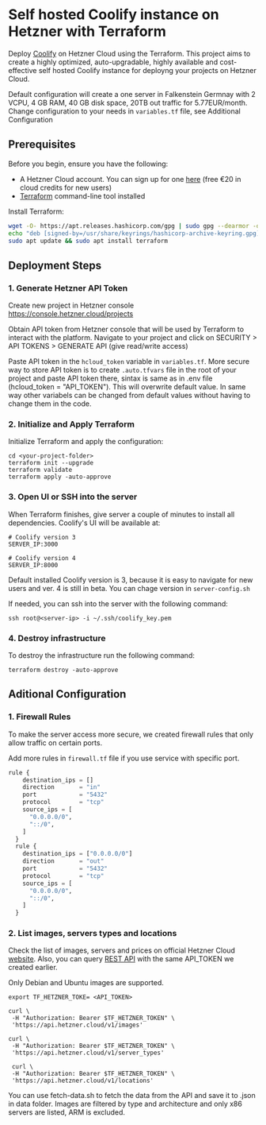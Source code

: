 # Self hosted Coolify instance on Hetzner with Terraform

Deploy [Coolify](https://coolify.io/docs/) on Hetzner Cloud using the Terraform. This project aims to create a highly optimized, auto-upgradable, highly available and cost-effective self hosted Coolify instance for deployng your projects on Hetzner Cloud.

Default configuration will create a one server in Falkenstein Germnay with 2 VCPU, 4 GB RAM, 40 GB disk space, 20TB out traffic for 5.77EUR/month. Change configuration to your needs in `variables.tf` file, see Additional Configuration

## Prerequisites

Before you begin, ensure you have the following:

- A Hetzner Cloud account. You can sign up for one [here](https://hetzner.cloud/?ref=Ix9xCKNxJriM) (free €⁠20 in cloud credits for new users)
- [Terraform](https://www.terraform.io/downloads.html) command-line tool installed
 
 Install Terraform:

```bash
wget -O- https://apt.releases.hashicorp.com/gpg | sudo gpg --dearmor -o /usr/share/keyrings/hashicorp-archive-keyring.gpg
echo "deb [signed-by=/usr/share/keyrings/hashicorp-archive-keyring.gpg] https://apt.releases.hashicorp.com $(lsb_release -cs) main" | sudo tee /etc/apt/sources.list.d/hashicorp.list
sudo apt update && sudo apt install terraform
```

## Deployment Steps

### 1. Generate Hetzner API Token

Create new project in Hetzner console https://console.hetzner.cloud/projects 

Obtain API token from Hetzner console that will be used by Terraform to interact with the platform. 
Navigate to your project and click on SECURITY > API TOKENS > GENERATE API (give read/write access)

Paste API token in the `hcloud_token` variable in `variables.tf`. More secure way to store API token is to create `.auto.tfvars` file in the root of your project and paste API token there, sintax is same as in .env file (hcloud_token = "API_TOKEN"). This will overwrite default value. In same way other variabels can be changed from default values without having to change them in the code.


### 2. Initialize and Apply Terraform

Initialize Terraform and apply the configuration:

```shell
cd <your-project-folder>
terraform init --upgrade
terraform validate
terraform apply -auto-approve
```

### 3. Open UI or SSH into the server

When Terraform finishes, give server a couple of minutes to install all dependencies. Coolify's UI will be available at: 

```shell
# Coolify version 3
SERVER_IP:3000

# Coolify version 4
SERVER_IP:8000
```
Default installed Coolify version is 3, because it is easy to navigate for new users and ver. 4 is still in beta.
You can chage version in `server-config.sh` 

If needed, you can ssh into the server with the following command:

```shell
ssh root@<server-ip> -i ~/.ssh/coolify_key.pem
```

### 4. Destroy infrastructure

To destroy the infrastructure run the following command:

```shell
terraform destroy -auto-approve
```

## Aditional Configuration

### 1. Firewall Rules

To make the server access more secure, we created firewall rules that only allow traffic on certain ports.

Add more rules in `firewall.tf` file if you use service with specific port.

```terraform
rule {
    destination_ips = []
    direction       = "in"
    port            = "5432"
    protocol        = "tcp"
    source_ips = [
      "0.0.0.0/0",
      "::/0",
    ]
  }
  rule {
    destination_ips = ["0.0.0.0/0"]
    direction       = "out"
    port            = "5432"
    protocol        = "tcp"
    source_ips = [
      "0.0.0.0/0",
      "::/0",
    ]
  }
```

### 2. List images, servers types and locations

Check the list of images, servers and prices on official Hetzner Cloud [website](https://www.hetzner.com/cloud).
Also, you can  query [REST API](https://docs.hetzner.cloud/#servers-create-a-server) with the same API_TOKEN we created earlier.

Only Debian and Ubuntu images are supported.

```shell
export TF_HETZNER_TOKE= <API_TOKEN>

curl \
 -H "Authorization: Bearer $TF_HETZNER_TOKEN" \
 'https://api.hetzner.cloud/v1/images'

curl \
 -H "Authorization: Bearer $TF_HETZNER_TOKEN" \
 'https://api.hetzner.cloud/v1/server_types'

 curl \
 -H "Authorization: Bearer $TF_HETZNER_TOKEN" \
 'https://api.hetzner.cloud/v1/locations'
```

You can use fetch-data.sh to fetch the data from the API and save it to .json in data folder. Images are filtered  by type and architecture and only x86 servers are listed, ARM is excluded.